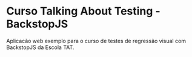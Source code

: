 # Curso Talking About Testing - BackstopJS

Aplicacão web exemplo para o curso de testes de regressão visual com BackstopJS da Escola TAT.

